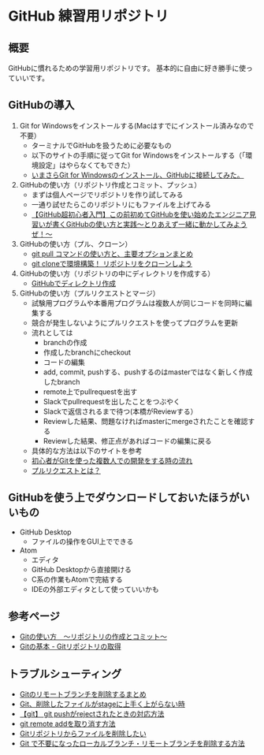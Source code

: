 # GitHub 練習用リポジトリ

## 概要
GitHubに慣れるための学習用リポジトリです。
基本的に自由に好き勝手に使っていいです。

## GitHubの導入
1. Git for Windowsをインストールする(Macはすでにインストール済みなので不要）
	- ターミナルでGitHubを扱うために必要なもの
	- 以下のサイトの手順に従ってGit for Windowsをインストールする（「環境設定」はやらなくてもできた）
	- [いまさらGit for Windowsのインストール、GitHubに接続してみた。](https://qiita.com/manabu-watanabe/items/ecf1b434baf305adaa00)
2. GitHubの使い方（リポジトリ作成とコミット、プッシュ）
	- まずは個人ページでリポジトリを作り試してみる
	- 一通り試せたらこのリポジトリにもファイルを上げてみる
	- [【GitHub超初心者入門】この前初めてGitHubを使い始めたエンジニア見習いが書くGitHubの使い方と実践～とりあえず一緒に動かしてみようぜ！～](	 https://qiita.com/nnahito/items/565f8755e70c51532459)	
3. GitHubの使い方（プル、クローン）
	- [git pull コマンドの使い方と、主要オプションまとめ](http://www-creators.com/archives/2295)
	- [git cloneで環境構築！ リポジトリをクローンしよう](https://www.sejuku.net/blog/71436)
4. GitHubの使い方（リポジトリの中にディレクトリを作成する）
	- [GitHubでディレクトリ作成](http://maeokaka.hatenablog.jp/entry/2016/07/07/001441)  
5. GitHubの使い方（プルリクエストとマージ）  
	- 試験用プログラムや本番用プログラムは複数人が同じコードを同時に編集する  
	- 競合が発生しないようにプルリクエストを使ってプログラムを更新
	- 流れとしては   
		- branchの作成  
		- 作成したbranchにcheckout  
		- コードの編集 
		- add, commit, pushする、pushするのはmasterではなく新しく作成したbranch
		- remote上でpullrequestを出す  
		- Slackでpullrequestを出したことをつぶやく  
		- Slackで返信されるまで待つ(本橋がReviewする）  
		- Reviewした結果、問題なければmasterにmergeされたことを確認する  
		- Reviewした結果、修正点があればコードの編集に戻る  
	- 具体的な方法は以下のサイトを参考  
	- [初心者がGitを使った複数人での開発をする時の流れ](https://qiita.com/risagon/items/0cd3592b08ee058ffb80)
	- [プルリクエストとは？](https://backlog.com/ja/git-tutorial/pull-request/01/)  

## GitHubを使う上でダウンロードしておいたほうがいいもの
- GitHub Desktop
	- ファイルの操作をGUI上でできる
- Atom
	- エディタ
	- GitHub Desktopから直接開ける
	- C系の作業もAtomで完結する
	- IDEの外部エディタとして使っていいかも

## 参考ページ
- [Gitの使い方　～リポジトリの作成とコミット～](http://proengineer.internous.co.jp/content/columnfeature/6944)
- [Gitの基本 - Gitリポジトリの取得](https://git-scm.com/book/ja/v1/Git-%E3%81%AE%E5%9F%BA%E6%9C%AC-Git-%E3%83%AA%E3%83%9D%E3%82%B8%E3%83%88%E3%83%AA%E3%81%AE%E5%8F%96%E5%BE%97)

## トラブルシューティング
- [Gitのリモートブランチを削除するまとめ](https://qiita.com/yuu_ta/items/519ea47ac2c1ded032d9)
- [Git、削除したファイルがstageに上手く上がらない時](http://chroma.hatenablog.com/entry/2013/10/18/111052)
- [【git】 git pushがrejectされたときの対応方法](https://www.softel.co.jp/blogs/tech/archives/3569)
- [git remote addを取り消す方法](https://qiita.com/ngtkk/items/05097d127db6a415a7d8)
- [Gitリポジトリからファイルを削除したい](https://www-he.scphys.kyoto-u.ac.jp/member/shotakaha/dokuwiki/doku.php?id=toolbox:git:rm:start)
- [Git で不要になったローカルブランチ・リモートブランチを削除する方法](https://qiita.com/iorionda/items/c7e0aca399371068a9b8)
